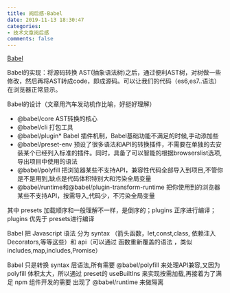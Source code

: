 ```yaml
---
title: 阅后感-Babel
date: 2019-11-13 18:30:47
categories:
- 技术文章阅后感
comments: false
---
```




[Babel](https://mp.weixin.qq.com/s/BEhMBXqMbQq8ZBJAqzxyDA)

Babel的实现：将源码转换 AST(抽象语法树)之后，通过便利AST树，对树做一些修改，然后再将AST转成code，即成源码。可以让我们的代码（es6,es7..语法）在浏览器正常显示。

Babel的设计（文章用汽车发动机作比喻，好挺好理解）

- @babel/core AST转换的核心
- @babel/cli 打包工具
- @babel/plugin* Babel 插件机制，Babel基础功能不满足的时候,手动添加些
- @babel/preset-env 预设了很多语法和API的转换插件，不需要在单独的去安装某个已经列入标准的插件。同时，具备了可以智能的根据browserslist选项,导出项目中使用的语法
- @babel/polyfill 把浏览器某些不支持API，兼容性代码全部导入到项目,不管你是不是用到,缺点是代码体积特别大和污染全局变量
- @babel/runtime和@babel/plugin-transform-runtime 把你使用到的浏览器某些不支持API，按需导入,代码少，不污染全局变量

其中 presets 加载顺序和一般理解不一样，是倒序的；plugins 正序进行编译；plugins 优先于 presets进行编译

Babel 把 Javascript 语法 分为 syntax （箭头函数，let,const,class, 依赖注入 Decorators,等等这些）和 api（可以通过 函数重新覆盖的语法 ，类似 includes,map,includes,Promise）

Babel 只是转换 syntax 层语法,所有需要 @babel/polyfill 来处理API兼容,又因为 polyfill 体积太大，所以通过 preset的 useBuiltIns 来实现按需加载,再接着为了满足 npm 组件开发的需要 出现了 @babel/runtime 来做隔离